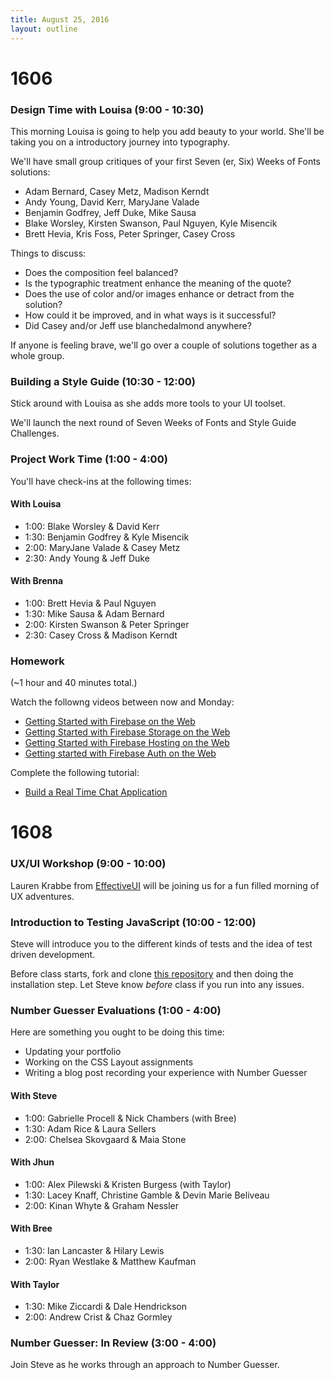 ```yaml
---
title: August 25, 2016
layout: outline
---
```


# 1606

### Design Time with Louisa (9:00 - 10:30)

This morning Louisa is going to help you add beauty to your world. She'll be taking you on a introductory journey into typography.

We'll have small group critiques of your first Seven (er, Six) Weeks of Fonts solutions:

* Adam Bernard, Casey Metz, Madison Kerndt
* Andy Young, David Kerr, MaryJane Valade
* Benjamin Godfrey, Jeff Duke, Mike Sausa
* Blake Worsley, Kirsten Swanson, Paul Nguyen, Kyle Misencik
* Brett Hevia, Kris Foss, Peter Springer, Casey Cross

Things to discuss:

* Does the composition feel balanced?
* Is the typographic treatment enhance the meaning of the quote?
* Does the use of color and/or images enhance or detract from the solution?
* How could it be improved, and in what ways is it successful?
* Did Casey and/or Jeff use blanchedalmond anywhere?

If anyone is feeling brave, we'll go over a couple of solutions together as a whole group.

### Building a Style Guide (10:30 - 12:00)

Stick around with Louisa as she adds more tools to your UI toolset.

We'll launch the next round of Seven Weeks of Fonts and Style Guide Challenges.

### Project Work Time (1:00 - 4:00)

You'll have check-ins at the following times:

#### With Louisa

* 1:00: Blake Worsley & David Kerr
* 1:30: Benjamin Godfrey & Kyle Misencik
* 2:00: MaryJane Valade & Casey Metz
* 2:30: Andy Young & Jeff Duke

#### With Brenna

* 1:00: Brett Hevia & Paul Nguyen
* 1:30: Mike Sausa & Adam Bernard
* 2:00: Kirsten Swanson & Peter Springer
* 2:30: Casey Cross & Madison Kerndt

### Homework

(~1 hour and 40 minutes total.)

Watch the followng videos between now and Monday:

- [Getting Started with Firebase on the Web](https://www.youtube.com/watch?v=k1D0_wFlXgo)
- [Getting Started with Firebase Storage on the Web](https://www.youtube.com/watch?v=SpxHVrpfGgU&index=13&list=PLl-K7zZEsYLnJVX_0zbKytptZGugPIbJR)
- [Getting Started with Firebase Hosting on the Web](https://www.youtube.com/watch?v=meofoNuK3vo&list=PLl-K7zZEsYLmnJ_FpMOZgyg6XcIGBu2OX&index=11)
- [Getting started with Firebase Auth on the Web](https://www.youtube.com/watch?v=-OKrloDzGpU&list=PLl-K7zZEsYLmnJ_FpMOZgyg6XcIGBu2OX&index=8)

Complete the following tutorial:

- [Build a Real Time Chat Application](https://codelabs.developers.google.com/codelabs/firebase-web/index.html?index=..%2F..%2Findex#0)

# 1608

### UX/UI Workshop (9:00 - 10:00)

Lauren Krabbe from [EffectiveUI][effectiveui] will be joining us for a fun filled morning of UX adventures.

[effectiveui]: http://www.effectiveui.com/

### Introduction to Testing JavaScript (10:00 - 12:00)

Steve will introduce you to the different kinds of tests and the idea of test driven development.

Before class starts, fork and clone [this repository][ts] and then doing the installation step. Let Steve know _before_ class if you run into any issues.

[ts]: https://github.com/turingschool-examples/testing-javascript

### Number Guesser Evaluations (1:00 - 4:00)

Here are something you ought to be doing this time:

- Updating your portfolio
- Working on the CSS Layout assignments
- Writing a blog post recording your experience with Number Guesser

#### With Steve

* 1:00: Gabrielle Procell & Nick Chambers (with Bree)
* 1:30: Adam Rice & Laura Sellers
* 2:00: Chelsea Skovgaard & Maia Stone

#### With Jhun

* 1:00: Alex Pilewski & Kristen Burgess (with Taylor)
* 1:30: Lacey Knaff, Christine Gamble & Devin Marie Beliveau
* 2:00: Kinan Whyte & Graham Nessler

#### With Bree

* 1:30: Ian Lancaster & Hilary Lewis
* 2:00: Ryan Westlake & Matthew Kaufman

#### With Taylor

* 1:30: Mike Ziccardi & Dale Hendrickson
* 2:00: Andrew Crist & Chaz Gormley

### Number Guesser: In Review (3:00 - 4:00)

Join Steve as he works through an approach to Number Guesser.
